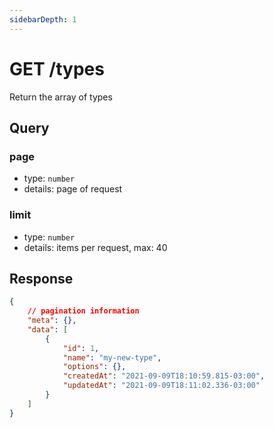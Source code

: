 ```yaml
---
sidebarDepth: 1
---
```


# GET /types

Return the array of types

## Query

### page

-   type: `number`
-   details: page of request

### limit

-   type: `number`
-   details: items per request, max: 40

## Response

```json
{
    // pagination information
    "meta": {},
    "data": [
        {
            "id": 1,
            "name": "my-new-type",
            "options": {},
            "createdAt": "2021-09-09T18:10:59.815-03:00",
            "updatedAt": "2021-09-09T18:11:02.336-03:00"
        }
    ]
}
```
